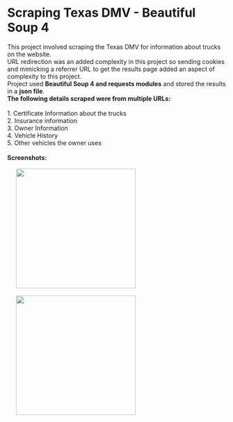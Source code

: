 # Scraping Texas DMV - Beautiful Soup 4

<p>
This project involved scraping the Texas DMV for information about trucks on the website.  
<br />
URL redirection was an added complexity in this project so sending cookies and mimicking a referrer URL to get the results page added an aspect of complexity to this project.
<br />
Project used <b>Beautiful Soup 4 and requests modules</b> and stored the results in a <b>json file</b>.  
<br />
<b>
The following details scraped were from multiple URLs:</b>
<br />
<br />
1. Certificate Information about the trucks
<br />
2. Insurance information
<br />
3. Owner Information
<br />
4. Vehicle History
<br />
5. Other vehicles the owner uses
<br />
<br />
<b>Screenshots:</b>
<br />
<br />
<img src="https://github.com/tebbythomas/Freelance_Projects/tree/master/Web_Data_Extraction_Projects/J5_Truck_Project_Scraper/Screenshots/Screenshot_DMV.png" height="275" hspace="20">
<br />
<br />
<img src="https://github.com/tebbythomas/Freelance_Projects/tree/master/Web_Data_Extraction_Projects/J5_Truck_Project_Scraper/Screenshots/Screenshot.png" height="275" hspace="20">
</p>

